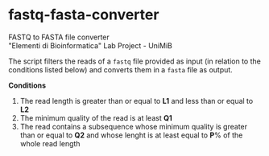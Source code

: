 # fastq-fasta-converter
FASTQ to FASTA file converter\
"Elementi di Bioinformatica" Lab Project - UniMiB

The script filters the reads of a `fastq` file provided as input (in relation to the conditions listed below) and converts them in a `fasta` file as output.

**Conditions**
1. The read length is greater than or equal to **L1** and less than or equal to **L2**
2. The minimum quality of the read is at least **Q1**
3. The read contains a subsequence whose minimum quality is greater than or equal to **Q2** and whose lenght is at least equal to **P**% of the whole read length
